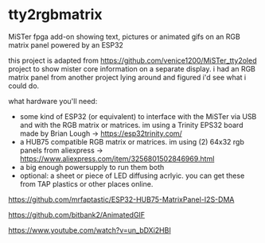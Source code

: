 # tty2rgbmatrix
MiSTer fpga add-on showing text, pictures or animated gifs on an RGB matrix panel powered by an ESP32

this project is adapted from https://github.com/venice1200/MiSTer_tty2oled project to show mister core information on a separate display. i had an RGB matrix panel from another project lying around and figured i'd see what i could do.

what hardware you'll need:
- some kind of ESP32 (or equivalent) to interface with the MiSTer via USB and with the RGB matrix or matrices. im using a Trinity EPS32 board made by Brian Lough -> https://esp32trinity.com/
- a HUB75 compatible RGB matrix or matrices. im using (2) 64x32 rgb panels from aliexpress -> https://www.aliexpress.com/item/3256801502846969.html
- a big enough powersupply to run them both
- optional: a sheet or piece of LED diffusing acrlyic. you can get these from TAP plastics or other places online.



https://github.com/mrfaptastic/ESP32-HUB75-MatrixPanel-I2S-DMA

https://github.com/bitbank2/AnimatedGIF

https://www.youtube.com/watch?v=un_bDXi2HBI